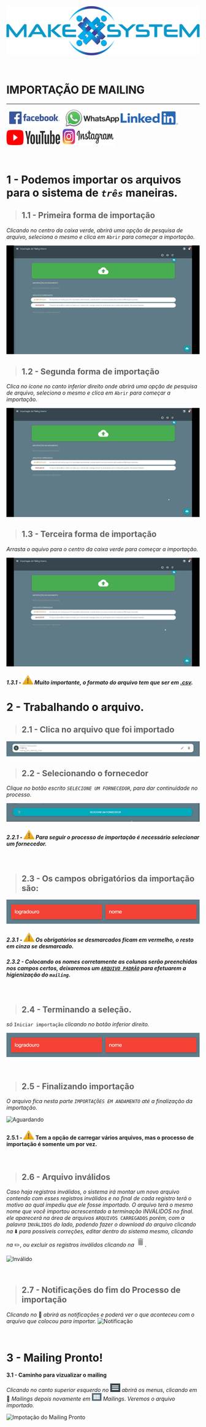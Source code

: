 [![LOGO MAKE](https://raw.githubusercontent.com/Makesystem/manuais/main/webccrm/telas/img_padrao/logotipomakesystem.png)](https://www.makesystem.com.br/)

<br>

# IMPORTAÇÃO DE MAILING

---

 [![Facebook](https://raw.githubusercontent.com/Makesystem/manuais/main/webccrm/telas/img_padrao/facebookescrito.png)](https://www.facebook.com/MakeSystem/)
 [![Whatsapp](https://raw.githubusercontent.com/Makesystem/manuais/main/webccrm/telas/img_padrao/whatsapp.png)](https://api.whatsapp.com/send?phone=555130661344)
 [![Linkedin](https://raw.githubusercontent.com/Makesystem/manuais/main/webccrm/telas/img_padrao/linkedin.png)](https://www.linkedin.com/company/makesystem/)
 [![Youtube](https://raw.githubusercontent.com/Makesystem/manuais/main/webccrm/telas/img_padrao/ytbee.png)](https://www.youtube.com/channel/UCfFHvO7WDqIN8gXbC3bYtZw)
 [![Instagram](https://raw.githubusercontent.com/Makesystem/manuais/main/webccrm/telas/img_padrao/instagram.png)](https://www.instagram.com/makesystem_sistemas/)

<br />

# 1 - Podemos importar os arquivos para o sistema de *`três`* maneiras.

>## **1.1 - Primeira forma de importação** 
_Clicando no centro da caixa verde, abrirá uma opção de pesquisa de arquivo,
seleciona o mesmo e clica em_ `Abrir` _para começar a importação._

![Primeira Opção](https://raw.githubusercontent.com/Makesystem/manuais/main/webccrm/telas/separacao_tela/tela_importacao_mailing/primeiraop%C3%A7%C3%A3odeimporta%C3%A7%C3%A3o.gif)


>## **1.2 - Segunda forma de importação** 
_Clica no ícone no canto inferior direito onde abrirá uma opção de pesquisa de arquivo, seleciona o mesmo e clica em_ `Abrir` _para começar a importação._

![Segunda Opção](https://raw.githubusercontent.com/Makesystem/manuais/main/webccrm/telas/separacao_tela/tela_importacao_mailing/segundaop%C3%A7%C3%A3odeimporta%C3%A7%C3%A3o.gif)

>## **1.3 - Terceira forma de importação**
_Arrasta o aquivo para o centro da caixa verde para começar a importação._

![Terceira Opção](https://raw.githubusercontent.com/Makesystem/manuais/main/webccrm/telas/separacao_tela/tela_importacao_mailing/terceiraop%C3%A7%C3%A3odeimporta%C3%A7%C3%A3o.gif)

##### 1.3.1 - ![Warning](https://raw.githubusercontent.com/Makesystem/manuais/main/webccrm/telas/img_padrao/waarning.png) Muito importante, o formato do arquivo tem que ser em [.csv](https://drive.google.com/file/d/1BHcN4QvCnNHDNB-jPDdUeCkT0hu0Ie7v/view?usp=sharing).

# 2 - Trabalhando o arquivo.

>## **2.1 - Clica no arquivo que foi importado**

![Clicar no arquivo](https://raw.githubusercontent.com/Makesystem/manuais/main/webccrm/telas/separacao_tela/tela_importacao_mailing/arquivoteste.gif)

>## **2.2 - Selecionando o fornecedor**

_Clique no botão escrito `SELECIONE UM FORNECEDOR`, para dar continuidade no processo._

![Fornecedor](https://raw.githubusercontent.com/Makesystem/manuais/main/webccrm/telas/separacao_tela/tela_importacao_mailing/fornecedor.gif)

##### 2.2.1 - ![Warning](https://raw.githubusercontent.com/Makesystem/manuais/main/webccrm/telas/img_padrao/waarning.png) Para seguir o processo de importação é necessário selecionar um fornecedor.

<br />

>## **2.3 - Os campos obrigatórios da importação são:**

![](https://raw.githubusercontent.com/Makesystem/manuais/main/webccrm/telas/separacao_tela/tela_importacao_mailing/camposob.png)

##### 2.3.1 - ![Warning](https://raw.githubusercontent.com/Makesystem/manuais/main/webccrm/telas/img_padrao/waarning.png) Os obrigatórios se desmarcados ficam em vermelho, o resto em cinza se desmarcado.

##### 2.3.2 - Colocando os nomes corretamente as colunas serão preenchidas nos campos certos, deixaremos um [`ARQUIVO PADRÃO`](https://drive.google.com/file/d/14R_HsXNHtrN8R2Lk96DNvRI_71LZC0E1/view?usp=sharing) para efetuarem a higienização do `mailing`.

<br />

>## 2.4 - Terminando a seleção.

_só_ `Iniciar importação` _clicando no botão inferior direito._

![Configuração da Importação](https://raw.githubusercontent.com/Makesystem/manuais/main/webccrm/telas/separacao_tela/tela_importacao_mailing/camposob.png)

<br />

>## **2.5 - Finalizando importação**

_O arquivo fica nesta parte `IMPORTAÇÕES EM ANDAMENTO` até a finalização da importação._

 ![Aguardando](https://raw.githubusercontent.com/Makesystem/manuais/main/webccrm/telas/separacao_tela/tela_importacao_mailing/aguardando.gif)
 
 #### 2.5.1 - ![Warning](https://raw.githubusercontent.com/Makesystem/manuais/main/webccrm/telas/img_padrao/waarning.png) Tem a opção de carregar vários arquivos, mas o processo de importação é somente um por vez.

<br />

>## **2.6 - Arquivo inválidos**

 _Caso haja registros inválidos, o sistema irá montar um novo arquivo contendo com esses registros inválidos e no final de cada registro terá o motivo ao qual impediu que ele fosse importado._
_O arquivo terá o mesmo nome que você importou acrescentado a terminação INVÁLIDOS no final. ele aparecerá na área de arquivos_ `ARQUIVOS CARREGADOS` _porém, com a palavra_ `INVÁLIDOS` _do lado, podendo fazer o download do arquivo clicando na_ :arrow_down: _para possíveis correções, editar dentro do sistema mesmo, clicando na_ :pencil2:, _ou excluir os registros inválidos clicando na_ ![Lixeira](https://raw.githubusercontent.com/Makesystem/manuais/main/webccrm/telas/img_padrao/lixeira.png).

![Inválido](https://github.com/Makesystem/manuais/blob/b345486b7888cb06c6baeb35f69d71e781b1ac32/webccrm/telas/separacao_tela/tela_importacao_mailing/invalido.gif
)

<br />

>## **2.7 - Notificações do fim do Processo de importação** 

_Clicando no_ :bell: _abrirá as notificações e poderá ver o que aconteceu com o arquivo que colocou para importar._
![Notificação](https://github.com/Makesystem/manuais/raw/main/webccrm/telas/separacao_tela/tela_importacao_mailing/notificacao.gif)

<br />

# 3 - Mailing Pronto!

**3.1 - Caminho para vizualizar o mailing**

 _Clicando no canto superior esquerdo no_ ![Icon Menu](https://raw.githubusercontent.com/Makesystem/manuais/main/webccrm/telas/img_padrao/menu.png) _abrirá os menus, clicando em_ :pencil: _*Mailings*_ _depois novamente em_ ![Icon Mailing](https://raw.githubusercontent.com/Makesystem/manuais/main/webccrm/telas/separacao_tela/tela_importacao_mailing/mailing.png) *Mailings*. _Veremos o arquivo importado._
 
![Impotação do Mailing Pronto](https://github.com/Makesystem/manuais/raw/main/webccrm/telas/separacao_tela/tela_importacao_mailing/mailings.gif)

